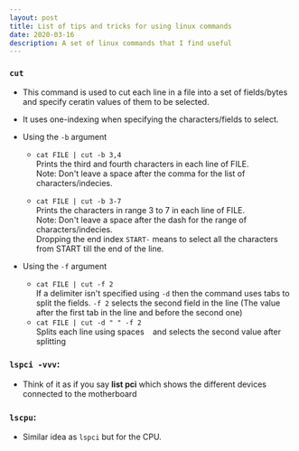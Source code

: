 ```yaml
---
layout: post
title: List of tips and tricks for using linux commands
date: 2020-03-16
description: A set of linux commands that I find useful
---
```


### `cut`
- This command is used to cut each line in a file into a set of fields/bytes and specify ceratin values of them to be selected.
- It uses one-indexing when specifying the characters/fields to select.

- Using the `-b` argument
  - `cat FILE | cut -b 3,4`<br>
  Prints the third and fourth characters in each line of FILE. <br>
  Note: Don't leave a space after the comma for the list of characters/indecies.

  - `cat FILE | cut -b 3-7`<br>
  Prints the characters in range 3 to 7 in each line of FILE. <br>
  Note: Don't leave a space after the dash for the range of characters/indecies. <br>
  Dropping the end index `START-` means to select all the characters from START till the end of the line.

- Using the `-f` argument
  - `cat FILE | cut -f 2`<br>
  If a delimiter isn't specified using `-d` then the command uses tabs to split the fields.
  `-f 2` selects the second field in the line (The value after the first tab in the line and before the second one)
  - `cat FILE | cut -d " " -f 2`<br>
  Splits each line using spaces ` ` and selects the second value after splitting
  
### `lspci -vvv`:
   - Think of it as if you say **list pci** which shows the different devices connected to the motherboard

### `lscpu`:
   - Similar idea as `lspci` but for the CPU.
